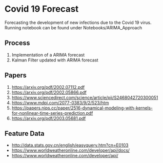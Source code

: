 
# Covid 19 Forecast
Forecasting the development of new infections due to the Covid 19 virus.
Running notebook can be found under Notebooks/ARIMA_Approach

## Process
1. Implementation of a ARIMA forecast
2. Kalman Filter updated with ARIMA forecast

## Papers
1. https://arxiv.org/pdf/2002.07112.pdf
2. https://arxiv.org/pdf/2002.05866.pdf
3. https://www.sciencedirect.com/science/article/pii/S2468042720300051
4. https://www.mdpi.com/2077-0383/9/2/523/htm
5. https://papers.nips.cc/paper/2516-dynamical-modeling-with-kernels-for-nonlinear-time-series-prediction.pdf
6. https://arxiv.org/pdf/2003.05681.pdf

## Feature Data
* http://data.stats.gov.cn/english/easyquery.htm?cn=E0103
* https://www.worldweatheronline.com/developer/api/docs/
* https://www.worldweatheronline.com/developer/api/
